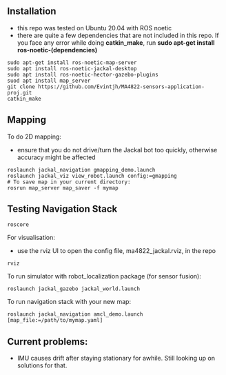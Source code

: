 ## Installation
- this repo was tested on Ubuntu 20.04 with ROS noetic
- there are quite a few dependencies that are not included in this repo. If you face any error while doing **catkin_make**, run **sudo apt-get install ros-noetic-(dependencies)**
```
sudo apt-get install ros-noetic-map-server
sudo apt install ros-noetic-jackal-desktop
sudo apt install ros-noetic-hector-gazebo-plugins
suod apt install map_server
git clone https://github.com/Evintjh/MA4822-sensors-application-proj.git
catkin_make
```
## Mapping
To do 2D mapping:
- ensure that you do not drive/turn the Jackal bot too quickly, otherwise accuracy might be affected
```
roslaunch jackal_navigation gmapping_demo.launch
roslaunch jackal_viz view_robot.launch config:=gmapping
# To save map in your current directory:
rosrun map_server map_saver -f mymap 
```

## Testing Navigation Stack
```
roscore 
```

For visualisation:
- use the rviz UI to open the config file, ma4822_jackal.rviz, in the repo
```
rviz 
```


To run simulator with robot_localization package (for sensor fusion):
```
roslaunch jackal_gazebo jackal_world.launch 
```


To run navigation stack with your new map:
```
roslaunch jackal_navigation amcl_demo.launch [map_file:=/path/to/mymap.yaml]
```


## Current problems:
- IMU causes drift after staying stationary for awhile. Still looking up on solutions for that.
